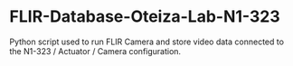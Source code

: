 # FLIR-Database-Oteiza-Lab-N1-323
Python script used to run FLIR Camera and store video data connected to the N1-323 / Actuator / Camera configuration.
